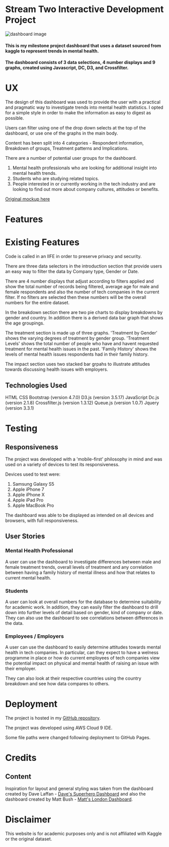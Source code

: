 # Stream Two Interactive Development Project

![dashboard image](../static/images/Dashboard_screenshot.png)

#### This is my milestone project dashboard that uses a dataset sourced from kaggle to represent trends in mental health.

#### The dashboard consists of 3 data selections, 4 number displays and 9 graphs, created using Javascript, DC, D3, and Crossfilter.


# UX



The design of this dashboard was used to provide the user with a practical and pragmatic way to investigate trends into mental health statistics. I opted for a simple style in order to make the information as easy to digest as possible.

Users can filter using one of the drop down selects at the top of the dashboard, or use one of the graphs in the main body.

Content has been split into 4 categories - Respondent information, Breakdown of groups, Treatment patterns and Implications.

There are a number of potential user groups for the dashboard.

1. Mental health professionals who are looking for additional insight into mental health trends.
2. Students who are studying related topics.
3. People interested in or currently working in the tech industry and are looking to find out more about company cultures, attitudes or benefits.

[Original mockup here](https://git)

# Features

# Existing Features

Code is called in an IIFE in order to preserve privacy and security.

There are three data selectors in the introduction section that provide users an easy way to filter the data by Company type, Gender or Date.

There are 4 number displays that adjust according to filters applied and show the total number of records being filtered, average age for male and female respondents and also the number of tech companies in the current filter.
If no filters are selected then these numbers will be the overall numbers for the entire dataset.

In the breakdown section there are two pie charts to display breakdowns by gender and country. In addition there is a derived data bar graph that shows the age groupings.

The treatment section is made up of three graphs. 'Treatment by Gender' shows the varying degrees of treatment by gender group.
'Treatment Levels' shows the total number of people who have and havent requested treatment for mental health issues in the past.
'Family History' shows the levels of mental health issues respondents had in their family history.

The impact section uses two stacked bar grpahs to illustrate attitudes towards discussing health issues with employers.


## Technologies Used

HTML
CSS 
Bootstrap (version 4.7.0)
D3.js (version 3.5.17)
JavaScript
Dc.js (version 2.1.8)
Crossfilter.js (version 1.3.12)
Queue.js (version 1.0.7)
Jquery (version 3.3.1)

# Testing

## Responsiveness

The project was developed with a 'mobile-first' philosophy in mind and was used on a variety of devices to test its responsiveness.

Devices used to test were:

1. Samsung Galaxy S5
2. Apple iPhone 7
3. Apple iPhone X
4. Apple iPad Pro
5. Apple MacBook Pro

The dashboard was able to be displayed as intended on all devices and browsers, with full responsiveness.

## User Stories

### Mental Health Professional

A user can use the dashboard to investigate differences between male and female treatment trends, overall levels of treatment and
any correlation between having a family history of mental illness and how that relates to current mental health.


### Students

A user can look at overall numbers for the database to determine suitability for academic work. In addition, they can easily filter the dashboard to drill
down into further levels of detail based on gender, kind of company or date. They can also use the dashboard to see correlations between differences in the data.

### Employees / Employers 

A user can use the dashboard to easily determine attitudes towards mental health in tech companies. In particular, can they expect to have a welness programme in place 
or how do current employees of tech companies view the potential impact on physical and mental health of raising an issue with their employer.

They can also look at their respective countries using the country breakdown and see how data compares to others.


# Deployment

The project is hosted in my [GitHub repository](https://martingr1.github.io/mhdashboard/).

The project was developed using AWS Cloud 9 IDE.

Some file paths were changed following deployment to GitHub Pages.

# Credits

## Content

Inspiration for layout and general styling was taken from the dashboard created by Dave Laffan - [Dave's Superhero Dashboard](https://steview-d.github.io/superhero-dashboard/) and also the dashboard created by Matt Bush - [Matt's London Dashboard](https://gitbush.github.io/london-boroughs/).

# Disclaimer

This website is for academic purposes only and is not affiliated with Kaggle or the original dataset.